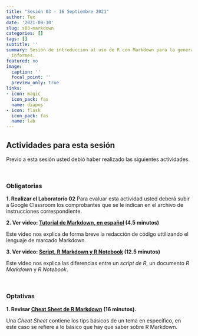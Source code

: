 ```yaml
---
title: "Sesión 03 - 16 Septiembre 2021"
author: Tex
date: '2021-09-10'
slug: s03-markdown
categories: []
tags: []
subtitle: ''
summary: Sesión de introducción al uso de R con Markdown para la generación de 
  informes.
featured: no
image:
  caption: ''
  focal_point: ''
  preview_only: true
links:
- icon: magic
  icon_pack: fas
  name: diapos
- icon: flask
  icon_pack: fas
  name: lab
---
```


## Actividades para esta sesión 

Previo a esta sesión usted debió haber realizado las siguientes actividades.

&nbsp;

### Obligatorias

**1. Realizar el Laboratorio 02**
Para evaluar esta actividad usted deberá subir a Google Classroom los 
comprobantes que se le indican en el archivo de instrucciones correspondiente.

**2. Ver video: [Tutorial de Markdown, en español](https://youtu.be/TtSWo2nbzAk) (4.5 minutos)**

Este video nos explica de forma breve la redacción de código uttilizando el 
lenguaje de marcado Markdown.


**3. Ver video: [Script, R Markdown y R Notebook](https://youtu.be/y7JPGlw6dJg) (12.5 minutos)**

Este video nos explica las diferencias entre un *script de R*, un documento 
*R Markdown* y *R Notebook*.


&nbsp;

### Optativas

**1. Revisar [Cheat Sheet de R Markdown](https://www.rstudio.com/wp-content/uploads/2015/02/rmarkdown-cheatsheet.pdf) (16 minutos).**

Una *Cheat Sheet* contiene los tips básicos de un tema en específico, en este 
caso se refiere a lo básico que hay que saber sobre R Markdown.

&nbsp;

&nbsp;
